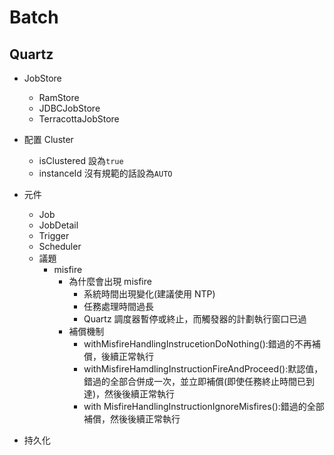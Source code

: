 # Batch

## Quartz

- JobStore

  - RamStore
  - JDBCJobStore
  - TerracottaJobStore

- 配置 Cluster

  - isClustered 設為`true`
  - instanceId 沒有規範的話設為`AUTO`

- 元件
  - Job
  - JobDetail
  - Trigger
  - Scheduler
  - 議題
    - misfire
      - 為什麼會出現 misfire
        - 系統時間出現變化(建議使用 NTP)
        - 任務處理時間過長
        - Quartz 調度器暫停或終止，而觸發器的計劃執行窗口已過
      - 補償機制
        - withMisfireHandlingInstrucetionDoNothing():錯過的不再補償，後續正常執行
        - withMisfireHamdlingInstructionFireAndProceed():默認值，錯過的全部合併成一次，並立即補償(即使任務終止時間已到達)，然後後續正常執行
        - with MisfireHandlingInstructionIgnoreMisfires():錯過的全部補償，然後後續正常執行
- 持久化

